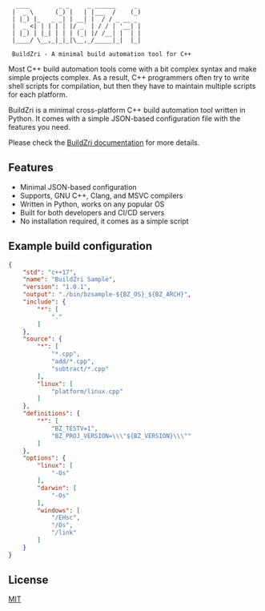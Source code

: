 ```
  ____        _ _     _ ______     _ 
 |  _ \      (_) |   | |___  /    (_)
 | |_) |_   _ _| | __| |  / / _ __ _ 
 |  _ <| | | | | |/ _` | / / | '__| |
 | |_) | |_| | | | (_| |/ /__| |  | |
 |____/ \__,_|_|_|\__,_/_____|_|  |_|
 
 BuildZri - A minimal build automation tool for C++
```

Most C++ build automation tools come with a bit complex syntax and make simple projects complex. As a result, C++ programmers often try to write shell scripts for compilation, but then they have to maintain multiple scripts for each platform.

BuildZri is a minimal cross-platform C++ build automation tool written in Python. It comes with a simple JSON-based configuration file with the features you need.

Please check the [BuildZri documentation](https://codezri.org/docs/buildzri/intro) for more details.

## Features

- Minimal JSON-based configuration
- Supports, GNU C++, Clang, and MSVC compilers
- Written in Python, works on any popular OS
- Built for both developers and CI/CD servers
- No installation required, it comes as a simple script


## Example build configuration

```json
{
    "std": "c++17",
    "name": "BuildZri Sample",
    "version": "1.0.1",
    "output": "./bin/bzsample-${BZ_OS}_${BZ_ARCH}",
    "include": {
        "*": [
            "."
        ]
    },
    "source": {
        "*": [
            "*.cpp",
            "add/*.cpp",
            "subtract/*.cpp"
        ],
        "linux": [
            "platform/linux.cpp"
        ]
    },
    "definitions": {
        "*": [
            "BZ_TESTV=1",
            "BZ_PROJ_VERSION=\\\"${BZ_VERSION}\\\""
        ]
    },
    "options": {
        "linux": [
            "-Os"
        ],
        "darwin": [
            "-Os"
        ],
        "windows": [
            "/EHsc",
            "/Os",
            "/link"
        ]
    }
}
```

## License

[MIT](LICENSE)
